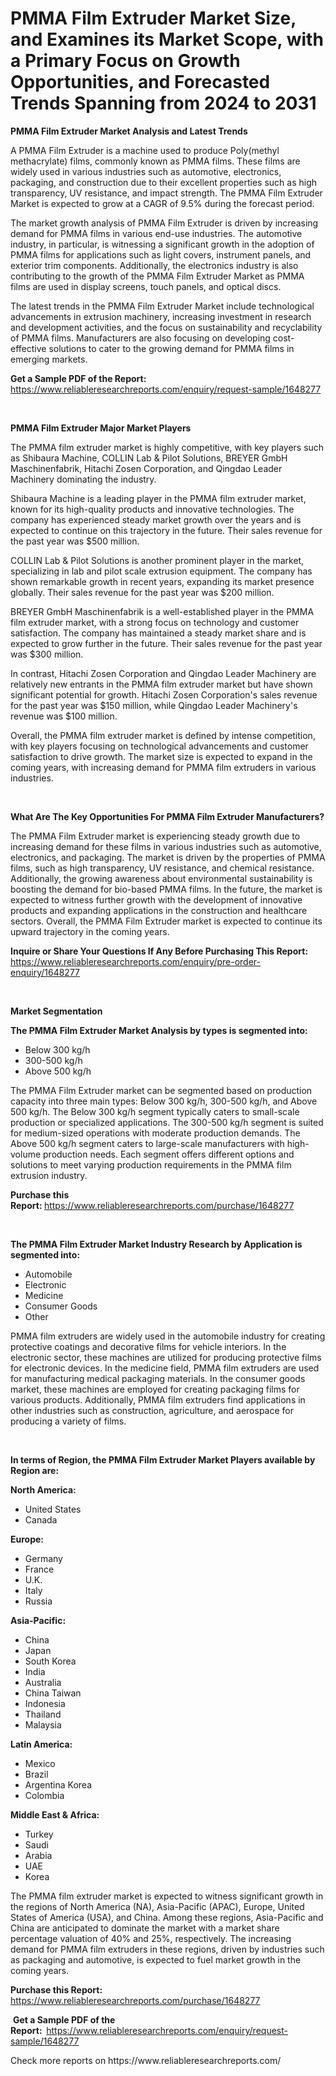 <p><h1>PMMA Film Extruder Market Size, and Examines its Market Scope, with a Primary Focus on Growth Opportunities, and Forecasted Trends Spanning from 2024 to 2031</h1></p><p><strong>PMMA Film Extruder Market Analysis and Latest Trends</strong></p>
<p><p>A PMMA Film Extruder is a machine used to produce Poly(methyl methacrylate) films, commonly known as PMMA films. These films are widely used in various industries such as automotive, electronics, packaging, and construction due to their excellent properties such as high transparency, UV resistance, and impact strength. The PMMA Film Extruder Market is expected to grow at a CAGR of 9.5% during the forecast period.</p><p>The market growth analysis of PMMA Film Extruder is driven by increasing demand for PMMA films in various end-use industries. The automotive industry, in particular, is witnessing a significant growth in the adoption of PMMA films for applications such as light covers, instrument panels, and exterior trim components. Additionally, the electronics industry is also contributing to the growth of the PMMA Film Extruder Market as PMMA films are used in display screens, touch panels, and optical discs.</p><p>The latest trends in the PMMA Film Extruder Market include technological advancements in extrusion machinery, increasing investment in research and development activities, and the focus on sustainability and recyclability of PMMA films. Manufacturers are also focusing on developing cost-effective solutions to cater to the growing demand for PMMA films in emerging markets.</p></p>
<p><strong>Get a Sample PDF of the Report:&nbsp;</strong> <a href="https://www.reliableresearchreports.com/enquiry/request-sample/1648277">https://www.reliableresearchreports.com/enquiry/request-sample/1648277</a></p>
<p>&nbsp;</p>
<p><strong>PMMA Film Extruder Major Market Players</strong></p>
<p><p>The PMMA film extruder market is highly competitive, with key players such as Shibaura Machine, COLLIN Lab & Pilot Solutions, BREYER GmbH Maschinenfabrik, Hitachi Zosen Corporation, and Qingdao Leader Machinery dominating the industry.</p><p>Shibaura Machine is a leading player in the PMMA film extruder market, known for its high-quality products and innovative technologies. The company has experienced steady market growth over the years and is expected to continue on this trajectory in the future. Their sales revenue for the past year was $500 million.</p><p>COLLIN Lab & Pilot Solutions is another prominent player in the market, specializing in lab and pilot scale extrusion equipment. The company has shown remarkable growth in recent years, expanding its market presence globally. Their sales revenue for the past year was $200 million.</p><p>BREYER GmbH Maschinenfabrik is a well-established player in the PMMA film extruder market, with a strong focus on technology and customer satisfaction. The company has maintained a steady market share and is expected to grow further in the future. Their sales revenue for the past year was $300 million.</p><p>In contrast, Hitachi Zosen Corporation and Qingdao Leader Machinery are relatively new entrants in the PMMA film extruder market but have shown significant potential for growth. Hitachi Zosen Corporation's sales revenue for the past year was $150 million, while Qingdao Leader Machinery's revenue was $100 million.</p><p>Overall, the PMMA film extruder market is defined by intense competition, with key players focusing on technological advancements and customer satisfaction to drive growth. The market size is expected to expand in the coming years, with increasing demand for PMMA film extruders in various industries.</p></p>
<p>&nbsp;</p>
<p><strong>What Are The Key Opportunities For PMMA Film Extruder Manufacturers?</strong></p>
<p><p>The PMMA Film Extruder market is experiencing steady growth due to increasing demand for these films in various industries such as automotive, electronics, and packaging. The market is driven by the properties of PMMA films, such as high transparency, UV resistance, and chemical resistance. Additionally, the growing awareness about environmental sustainability is boosting the demand for bio-based PMMA films. In the future, the market is expected to witness further growth with the development of innovative products and expanding applications in the construction and healthcare sectors. Overall, the PMMA Film Extruder market is expected to continue its upward trajectory in the coming years.</p></p>
<p><strong>Inquire or Share Your Questions If Any Before Purchasing This Report:</strong> <a href="https://www.reliableresearchreports.com/enquiry/pre-order-enquiry/1648277">https://www.reliableresearchreports.com/enquiry/pre-order-enquiry/1648277</a></p>
<p>&nbsp;</p>
<p><strong>Market Segmentation</strong></p>
<p><strong>The PMMA Film Extruder Market Analysis by types is segmented into:</strong></p>
<p><ul><li>Below 300 kg/h</li><li>300-500 kg/h</li><li>Above 500 kg/h</li></ul></p>
<p><p>The PMMA Film Extruder market can be segmented based on production capacity into three main types: Below 300 kg/h, 300-500 kg/h, and Above 500 kg/h. The Below 300 kg/h segment typically caters to small-scale production or specialized applications. The 300-500 kg/h segment is suited for medium-sized operations with moderate production demands. The Above 500 kg/h segment caters to large-scale manufacturers with high-volume production needs. Each segment offers different options and solutions to meet varying production requirements in the PMMA film extrusion industry.</p></p>
<p><strong>Purchase this Report:&nbsp;</strong><a href="https://www.reliableresearchreports.com/purchase/1648277">https://www.reliableresearchreports.com/purchase/1648277</a></p>
<p>&nbsp;</p>
<p><strong>The PMMA Film Extruder Market Industry Research by Application is segmented into:</strong></p>
<p><ul><li>Automobile</li><li>Electronic</li><li>Medicine</li><li>Consumer Goods</li><li>Other</li></ul></p>
<p><p>PMMA film extruders are widely used in the automobile industry for creating protective coatings and decorative films for vehicle interiors. In the electronic sector, these machines are utilized for producing protective films for electronic devices. In the medicine field, PMMA film extruders are used for manufacturing medical packaging materials. In the consumer goods market, these machines are employed for creating packaging films for various products. Additionally, PMMA film extruders find applications in other industries such as construction, agriculture, and aerospace for producing a variety of films.</p></p>
<p>&nbsp;</p>
<p><strong>In terms of Region, the PMMA Film Extruder Market Players available by Region are:</strong></p>
<p>
    <p> <strong> North America: </strong>
        <ul>
            <li>United States</li>
            <li>Canada</li>
        </ul>
        </p> 
    <p> <strong> Europe: </strong>
        <ul>
            <li>Germany</li>
            <li>France</li>
            <li>U.K.</li>
            <li>Italy</li>
            <li>Russia</li>
        </ul>
        </p> 
    <p> <strong> Asia-Pacific: </strong>
        <ul>
            <li>China</li>
            <li>Japan</li>
            <li>South Korea</li>
            <li>India</li>
            <li>Australia</li>
            <li>China Taiwan</li>
            <li>Indonesia</li>
            <li>Thailand</li>
            <li>Malaysia</li>
        </ul>
        </p> 
    <p> <strong> Latin America: </strong>
        <ul>
            <li>Mexico</li>
            <li>Brazil</li>
            <li>Argentina Korea</li>
            <li>Colombia</li>
        </ul>
        </p> 
    <p> <strong> Middle East & Africa: </strong>
        <ul>
            <li>Turkey</li>
            <li>Saudi</li>
            <li>Arabia</li>
            <li>UAE</li>
            <li>Korea</li>
        </ul>
    </p>
    </p>
<p><p>The PMMA film extruder market is expected to witness significant growth in the regions of North America (NA), Asia-Pacific (APAC), Europe, United States of America (USA), and China. Among these regions, Asia-Pacific and China are anticipated to dominate the market with a market share percentage valuation of 40% and 25%, respectively. The increasing demand for PMMA film extruders in these regions, driven by industries such as packaging and automotive, is expected to fuel market growth in the coming years.</p></p>
<p><strong>Purchase this Report: </strong><a href="https://www.reliableresearchreports.com/purchase/1648277">https://www.reliableresearchreports.com/purchase/1648277</a></p>
<p>&nbsp;<strong>Get a Sample PDF of the Report:&nbsp;&nbsp;</strong><a href="https://www.reliableresearchreports.com/enquiry/request-sample/1648277">https://www.reliableresearchreports.com/enquiry/request-sample/1648277</a></p>
<p><strong></strong></p>
<p>Check more reports on https://www.reliableresearchreports.com/</p>